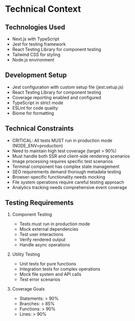 # Technical Context

## Technologies Used
- Next.js with TypeScript
- Jest for testing framework
- React Testing Library for component testing
- Tailwind CSS for styling
- Node.js environment

## Development Setup
- Jest configuration with custom setup file (jest.setup.js)
- React Testing Library for component testing
- Coverage reporting enabled and configured
- TypeScript in strict mode
- ESLint for code quality
- Biome for formatting

## Technical Constraints
- CRITICAL: All tests MUST run in production mode (NODE_ENV=production)
- Need to maintain high test coverage (target > 90%)
- Must handle both SSR and client-side rendering scenarios
- Image processing requires specific test scenarios
- Terminal component has complex state management
- SEO requirements demand thorough metadata testing
- Browser-specific functionality needs mocking
- File system operations require careful testing approach
- Analytics tracking needs comprehensive event coverage

## Testing Requirements
1. Component Testing
   - Tests must run in production mode
   - Mock external dependencies
   - Test user interactions
   - Verify rendered output
   - Handle async operations

2. Utility Testing
   - Unit tests for pure functions
   - Integration tests for complex operations
   - Mock file system and API calls
   - Test error scenarios

3. Coverage Goals
   - Statements: > 90%
   - Branches: > 85%
   - Functions: > 90%
   - Lines: > 90%
